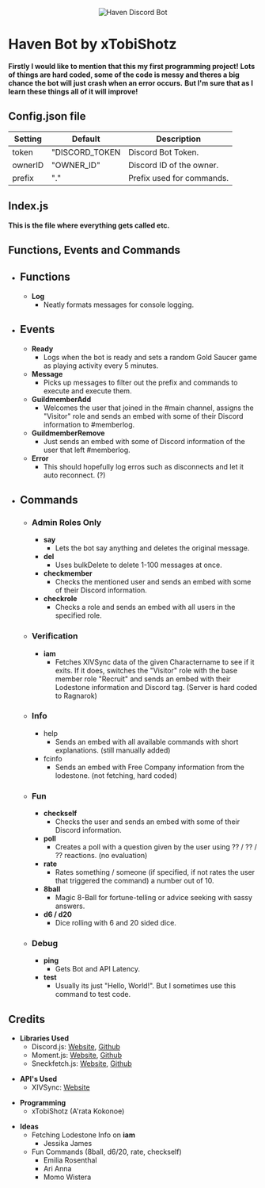 <p align="center">
  <img src="https://puu.sh/AXVSD.png" alt="Haven Discord Bot"/>
</p>

# Haven Bot by xTobiShotz
**Firstly I would like to mention that this my first programming project!**
**Lots of things are hard coded, some of the code is messy and theres a big chance the bot will just crash when an error occurs.**
**But I'm sure that as I learn these things all of it will improve!**

## Config.json file
| Setting | Default | Description |
| ---------------- | ------------ | ------------ |
| token | "DISCORD_TOKEN | Discord Bot Token. |
| ownerID | "OWNER_ID" | Discord ID of the owner. |
| prefix | "." | Prefix used for commands. |

## Index.js
**This is the file where everything gets called etc.**

## Functions, Events and Commands

* ## Functions
  - **Log**
	+ Neatly formats messages for console logging.

- ## Events
	+ **Ready**
	  * Logs when the bot is ready and sets a random Gold Saucer game as playing activity every 5 minutes.
	+ **Message**
		* Picks up messages to filter out the prefix and commands to execute and execute them.
	+ **GuildmemberAdd**
		* Welcomes the user that joined in the #main channel, assigns the "Visitor" role and sends an embed with some of their Discord information to #memberlog.
	+ **GuildmemberRemove**
		* Just sends an embed with some of Discord information of the user that left #memberlog.
	+ **Error**
		* This should hopefully log erros such as disconnects and let it auto reconnect. (?)
 + ## Commands 
 
 	* ### Admin Roles Only
		- **say**
			+ Lets the bot say anything and deletes the original message.
		- **del**
			+ Uses bulkDelete to delete 1-100 messages at once. 
		- **checkmember**
			+ Checks the mentioned user and sends an embed with some of their Discord information.
		- **checkrole**
			+ Checks a role and sends an embed with all users in the specified role.
			
	* ### Verification
		- **iam**
			+ Fetches XIVSync data of the given Charactername to see if it exits. If it does, switches the "Visitor" role with the base member role "Recruit" and sends an embed with their Lodestone information and Discord tag. (Server is hard coded to Ragnarok)

	* ### Info
		- help
			+ Sends an embed with all available commands with short explanations. (still manually added)
		- fcinfo
			+ Sends an embed with Free Company information from the lodestone. (not fetching, hard coded)

	* ### Fun
		- **checkself**
			+ Checks the user and sends an embed with some of their Discord information.
		- **poll**
        	+ Creates a poll with a question given by the user using ?? / ?? / ?? reactions. (no evaluation)
		- **rate**
        	+ Rates something / someone (if specified, if not rates the user that triggered the command) a number out of 10.
		- **8ball**
			+  Magic 8-Ball for fortune-telling or advice seeking with sassy answers.
		- **d6 / d20**
			+ Dice rolling with 6 and 20 sided dice.
	* ### Debug
		- **ping**
			+ Gets Bot and API Latency.
		- **test**
		    + Usually its just "Hello, World!". But I sometimes use this command to test code.

## Credits

* **Libraries Used**
  - Discord.js: [Website](https://discord.js.org/#/), [Github](https://github.com/discordjs/discord.js)
  - Moment.js: [Website](http://momentjs.com/), [Github](https://github.com/moment/moment/)
  - Sneckfetch.js: [Website](https://snekfetch.js.org/), [Github](https://github.com/devsnek/snekfetch)

- **API's Used**
	+ XIVSync: [Website](https://xivsync.com)

* **Programming**
  - xTobiShotz (A'rata Kokonoe)

+ **Ideas**
  * Fetching Lodestone Info on **iam**
    + Jessika James
  * Fun Commands (8ball, d6/20, rate, checkself)
	- Emilia Rosenthal
	- Ari Anna
	- Momo Wistera
